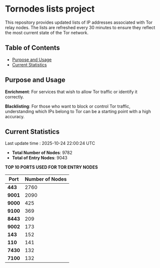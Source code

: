 # Tornodes lists project

This repository provides updated lists of IP addresses associated with Tor relay nodes. The lists are refreshed every 30 minutes to ensure they reflect the most current state of the Tor network.

## Table of Contents

- [Purpose and Usage](#purpose-and-usage)
- [Current Statistics](#current-statistics)


## Purpose and Usage

**Enrichment**: For services that wish to allow Tor traffic or identify it correctly.

**Blacklisting**: For those who want to block or control Tor traffic, understanding which IPs belong to Tor can be a starting point with a high accuracy.

## Current Statistics

Last update time : 2025-10-24 22:00:24 UTC

- **Total Number of Nodes**: 9782
- **Total of Entry Nodes**: 9043

**TOP 10 PORTS USED FOR TOR ENTRY NODES**

| **Port** | **Number of Nodes** |
|------|-----------------|
| **443**   | 2760  |
| **9001**   | 2090  |
| **9000**   | 425  |
| **9100**   | 369  |
| **8443**   | 209  |
| **9002**   | 173  |
| **143**   | 152  |
| **110**   | 141  |
| **7430**   | 132  |
| **7100**   | 132  |

